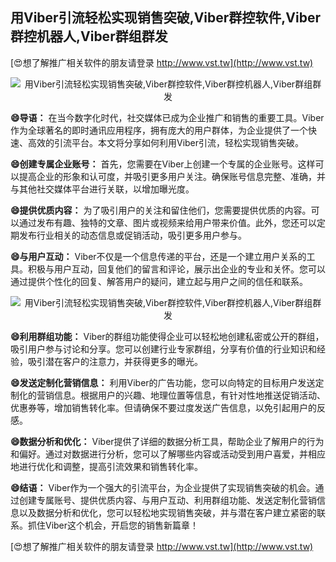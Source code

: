 ## **用Viber引流轻松实现销售突破,Viber群控软件,Viber群控机器人,Viber群组群发**

[😍想了解推广相关软件的朋友请登录 http://www.vst.tw](http://www.vst.tw)

 <center><img src="https://vst.tw/MP4/tuiguang/png/4.png" alt="用Viber引流轻松实现销售突破,Viber群控软件,Viber群控机器人,Viber群组群发"></center>

**😄导语：**
在当今数字化时代，社交媒体已成为企业推广和销售的重要工具。Viber作为全球著名的即时通讯应用程序，拥有庞大的用户群体，为企业提供了一个快速、高效的引流平台。本文将分享如何利用Viber引流，轻松实现销售突破。

**😄创建专属企业账号：**
首先，您需要在Viber上创建一个专属的企业账号。这样可以提高企业的形象和认可度，并吸引更多用户关注。确保账号信息完整、准确，并与其他社交媒体平台进行关联，以增加曝光度。

**😄提供优质内容：**
为了吸引用户的关注和留住他们，您需要提供优质的内容。可以通过发布有趣、独特的文章、图片或视频来给用户带来价值。此外，您还可以定期发布行业相关的动态信息或促销活动，吸引更多用户参与。

**😄与用户互动：**
Viber不仅是一个信息传递的平台，还是一个建立用户关系的工具。积极与用户互动，回复他们的留言和评论，展示出企业的专业和关怀。您可以通过提供个性化的回复、解答用户的疑问，建立起与用户之间的信任和联系。

 <center><img src="https://vst.tw/MP4/tuiguang/png/3.png" alt="用Viber引流轻松实现销售突破,Viber群控软件,Viber群控机器人,Viber群组群发"></center>

**😄利用群组功能：**
Viber的群组功能使得企业可以轻松地创建私密或公开的群组，吸引用户参与讨论和分享。您可以创建行业专家群组，分享有价值的行业知识和经验，吸引潜在客户的注意力，并获得更多的曝光。

**😄发送定制化营销信息：**
利用Viber的广告功能，您可以向特定的目标用户发送定制化的营销信息。根据用户的兴趣、地理位置等信息，有针对性地推送促销活动、优惠券等，增加销售转化率。但请确保不要过度发送广告信息，以免引起用户的反感。

**😄数据分析和优化：**
Viber提供了详细的数据分析工具，帮助企业了解用户的行为和偏好。通过对数据进行分析，您可以了解哪些内容或活动受到用户喜爱，并相应地进行优化和调整，提高引流效果和销售转化率。

**😄结语：**
Viber作为一个强大的引流平台，为企业提供了实现销售突破的机会。通过创建专属账号、提供优质内容、与用户互动、利用群组功能、发送定制化营销信息以及数据分析和优化，您可以轻松地实现销售突破，并与潜在客户建立紧密的联系。抓住Viber这个机会，开启您的销售新篇章！

[😍想了解推广相关软件的朋友请登录 http://www.vst.tw](http://www.vst.tw)




